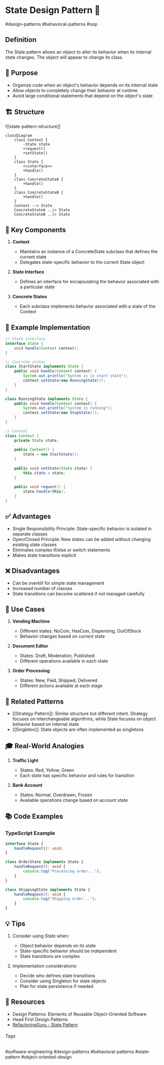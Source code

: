 # State Design Pattern 🔄
#design-patterns #behavioral-patterns #oop

## Definition
The State pattern allows an object to alter its behavior when its internal state changes. The object will appear to change its class.

## 🎯 Purpose
- Organize code when an object's behavior depends on its internal state
- Allow objects to completely change their behavior at runtime
- Avoid large conditional statements that depend on the object's state

## 🏗️ Structure
![[state-pattern-structure]]
```mermaid
classDiagram
    class Context {
        -State state
        +request()
        +setState()
    }
    class State {
        <<interface>>
        +handle()
    }
    class ConcreteStateA {
        +handle()
    }
    class ConcreteStateB {
        +handle()
    }
    Context --> State
    ConcreteStateA ..|> State
    ConcreteStateB ..|> State
```

## 🔑 Key Components
1. **Context**
   - Maintains an instance of a ConcreteState subclass that defines the current state
   - Delegates state-specific behavior to the current State object

2. **State Interface**
   - Defines an interface for encapsulating the behavior associated with a particular state

3. **Concrete States**
   - Each subclass implements behavior associated with a state of the Context

## 📝 Example Implementation
```java
// State interface
interface State {
    void handle(Context context);
}

// Concrete states
class StartState implements State {
    public void handle(Context context) {
        System.out.println("System is in start state");
        context.setState(new RunningState());
    }
}

class RunningState implements State {
    public void handle(Context context) {
        System.out.println("System is running");
        context.setState(new StopState());
    }
}

// Context
class Context {
    private State state;
    
    public Context() {
        state = new StartState();
    }
    
    public void setState(State state) {
        this.state = state;
    }
    
    public void request() {
        state.handle(this);
    }
}
```

## ✅ Advantages
- Single Responsibility Principle: State-specific behavior is isolated in separate classes
- Open/Closed Principle: New states can be added without changing existing state classes
- Eliminates complex if/else or switch statements
- Makes state transitions explicit

## ❌ Disadvantages
- Can be overkill for simple state management
- Increased number of classes
- State transitions can become scattered if not managed carefully

## 🎯 Use Cases
1. **Vending Machine**
   - Different states: NoCoin, HasCoin, Dispensing, OutOfStock
   - Behavior changes based on current state

2. **Document Editor**
   - States: Draft, Moderation, Published
   - Different operations available in each state

3. **Order Processing**
   - States: New, Paid, Shipped, Delivered
   - Different actions available at each stage

## 🔄 Related Patterns
- [[Strategy Pattern]]: Similar structure but different intent. Strategy focuses on interchangeable algorithms, while State focuses on object behavior based on internal state
- [[Singleton]]: State objects are often implemented as singletons

## 🎓 Real-World Analogies
1. **Traffic Light**
   - States: Red, Yellow, Green
   - Each state has specific behavior and rules for transition

2. **Bank Account**
   - States: Normal, Overdrawn, Frozen
   - Available operations change based on account state

## 📚 Code Examples
### TypeScript Example
```typescript
interface State {
    handleRequest(): void;
}

class OrderState implements State {
    handleRequest(): void {
        console.log("Processing order...");
    }
}

class ShippingState implements State {
    handleRequest(): void {
        console.log("Shipping order...");
    }
}
```

## 💡 Tips
1. Consider using State when:
   - Object behavior depends on its state
   - State-specific behavior should be independent
   - State transitions are complex

2. Implementation considerations:
   - Decide who defines state transitions
   - Consider using Singleton for state objects
   - Plan for state persistence if needed

## 🔗 Resources
- Design Patterns: Elements of Reusable Object-Oriented Software
- Head First Design Patterns
- [RefactoringGuru - State Pattern](https://refactoring.guru/design-patterns/state)

###### Tags
#software-engineering #design-patterns #behavioral-patterns #state-pattern #object-oriented-design